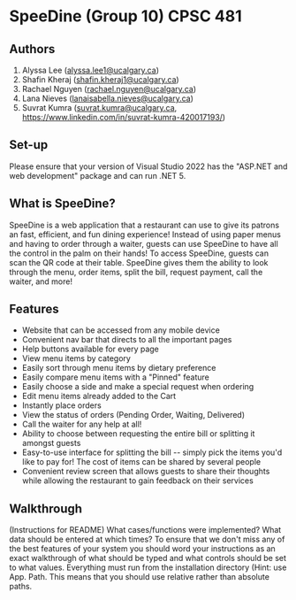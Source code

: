 # SpeeDine (Group 10) CPSC 481

## Authors
1. Alyssa Lee (alyssa.lee1@ucalgary.ca)
2. Shafin Kheraj (shafin.kheraj1@ucalgary.ca)
3. Rachael Nguyen (rachael.nguyen@ucalgary.ca)
4. Lana Nieves (lanaisabella.nieves@ucalgary.ca)
5. Suvrat Kumra (suvrat.kumra@ucalgary.ca, https://www.linkedin.com/in/suvrat-kumra-420017193/)

## Set-up
Please ensure that your version of Visual Studio 2022 has the "ASP.NET and web development" package and can run .NET 5.

## What is SpeeDine?
SpeeDine is a web application that a restaurant can use to give its patrons an fast, efficient, and fun dining experience! Instead of using paper menus and having to order through a waiter, guests can use SpeeDine to have all the control in the palm on their hands! To access SpeeDine, guests can scan the QR code at their table. SpeeDine gives them the ability to look through the menu, order items, split the bill, request payment, call the waiter, and more!

## Features
- Website that can be accessed from any mobile device
- Convenient nav bar that directs to all the important pages
- Help buttons available for every page
- View menu items by category
- Easily sort through menu items by dietary preference
- Easily compare menu items with a "Pinned" feature
- Easily choose a side and make a special request when ordering
- Edit menu items already added to the Cart
- Instantly place orders
- View the status of orders (Pending Order, Waiting, Delivered)
- Call the waiter for any help at all!
- Ability to choose between requesting the entire bill or splitting it amongst guests
- Easy-to-use interface for splitting the bill -- simply pick the items you'd like to pay for! The cost of items can be shared by several people
- Convenient review screen that allows guests to share their thoughts while allowing the restaurant to gain feedback on their services

## Walkthrough


(Instructions for README)
What cases/functions were 
implemented? What data should be entered at which 
times? To ensure that we don't miss any of the best 
features of your system you should word your instructions 
as an exact walkthrough of what should be typed and what 
controls should be set to what values. Everything must run 
from the installation directory (Hint: use App. Path. This 
means that you should use relative rather than absolute 
paths.
